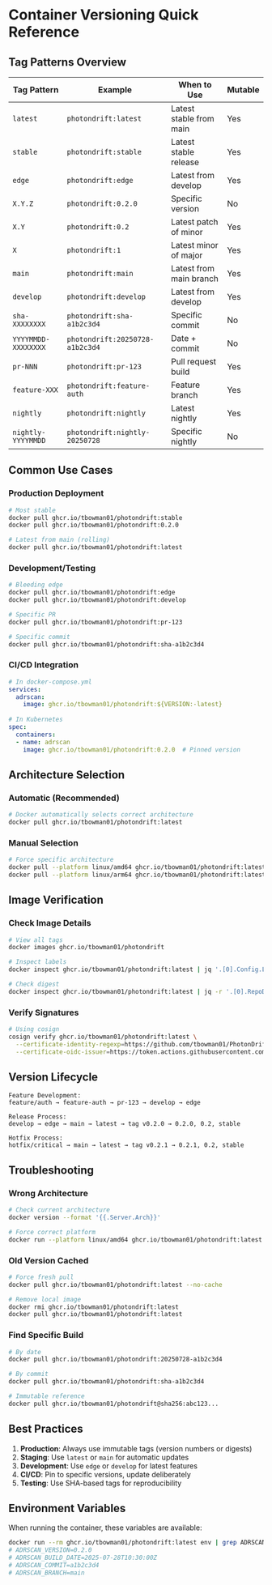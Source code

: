 # Container Versioning Quick Reference

## Tag Patterns Overview

| Tag Pattern | Example | When to Use | Mutable |
|------------|---------|-------------|---------|
| `latest` | `photondrift:latest` | Latest stable from main | Yes |
| `stable` | `photondrift:stable` | Latest stable release | Yes |
| `edge` | `photondrift:edge` | Latest from develop | Yes |
| `X.Y.Z` | `photondrift:0.2.0` | Specific version | No |
| `X.Y` | `photondrift:0.2` | Latest patch of minor | Yes |
| `X` | `photondrift:1` | Latest minor of major | Yes |
| `main` | `photondrift:main` | Latest from main branch | Yes |
| `develop` | `photondrift:develop` | Latest from develop | Yes |
| `sha-XXXXXXXX` | `photondrift:sha-a1b2c3d4` | Specific commit | No |
| `YYYYMMDD-XXXXXXXX` | `photondrift:20250728-a1b2c3d4` | Date + commit | No |
| `pr-NNN` | `photondrift:pr-123` | Pull request build | Yes |
| `feature-XXX` | `photondrift:feature-auth` | Feature branch | Yes |
| `nightly` | `photondrift:nightly` | Latest nightly | Yes |
| `nightly-YYYYMMDD` | `photondrift:nightly-20250728` | Specific nightly | No |

## Common Use Cases

### Production Deployment
```bash
# Most stable
docker pull ghcr.io/tbowman01/photondrift:stable
docker pull ghcr.io/tbowman01/photondrift:0.2.0

# Latest from main (rolling)
docker pull ghcr.io/tbowman01/photondrift:latest
```

### Development/Testing
```bash
# Bleeding edge
docker pull ghcr.io/tbowman01/photondrift:edge
docker pull ghcr.io/tbowman01/photondrift:develop

# Specific PR
docker pull ghcr.io/tbowman01/photondrift:pr-123

# Specific commit
docker pull ghcr.io/tbowman01/photondrift:sha-a1b2c3d4
```

### CI/CD Integration
```yaml
# In docker-compose.yml
services:
  adrscan:
    image: ghcr.io/tbowman01/photondrift:${VERSION:-latest}
    
# In Kubernetes
spec:
  containers:
  - name: adrscan
    image: ghcr.io/tbowman01/photondrift:0.2.0  # Pinned version
```

## Architecture Selection

### Automatic (Recommended)
```bash
# Docker automatically selects correct architecture
docker pull ghcr.io/tbowman01/photondrift:latest
```

### Manual Selection
```bash
# Force specific architecture
docker pull --platform linux/amd64 ghcr.io/tbowman01/photondrift:latest
docker pull --platform linux/arm64 ghcr.io/tbowman01/photondrift:latest
```

## Image Verification

### Check Image Details
```bash
# View all tags
docker images ghcr.io/tbowman01/photondrift

# Inspect labels
docker inspect ghcr.io/tbowman01/photondrift:latest | jq '.[0].Config.Labels'

# Check digest
docker inspect ghcr.io/tbowman01/photondrift:latest | jq -r '.[0].RepoDigests[]'
```

### Verify Signatures
```bash
# Using cosign
cosign verify ghcr.io/tbowman01/photondrift:latest \
  --certificate-identity-regexp=https://github.com/tbowman01/PhotonDrift/.* \
  --certificate-oidc-issuer=https://token.actions.githubusercontent.com
```

## Version Lifecycle

```
Feature Development:
feature/auth → feature-auth → pr-123 → develop → edge

Release Process:
develop → edge → main → latest → tag v0.2.0 → 0.2.0, 0.2, stable

Hotfix Process:
hotfix/critical → main → latest → tag v0.2.1 → 0.2.1, 0.2, stable
```

## Troubleshooting

### Wrong Architecture
```bash
# Check current architecture
docker version --format '{{.Server.Arch}}'

# Force correct platform
docker run --platform linux/amd64 ghcr.io/tbowman01/photondrift:latest
```

### Old Version Cached
```bash
# Force fresh pull
docker pull ghcr.io/tbowman01/photondrift:latest --no-cache

# Remove local image
docker rmi ghcr.io/tbowman01/photondrift:latest
docker pull ghcr.io/tbowman01/photondrift:latest
```

### Find Specific Build
```bash
# By date
docker pull ghcr.io/tbowman01/photondrift:20250728-a1b2c3d4

# By commit
docker pull ghcr.io/tbowman01/photondrift:sha-a1b2c3d4

# Immutable reference
docker pull ghcr.io/tbowman01/photondrift@sha256:abc123...
```

## Best Practices

1. **Production**: Always use immutable tags (version numbers or digests)
2. **Staging**: Use `latest` or `main` for automatic updates
3. **Development**: Use `edge` or `develop` for latest features
4. **CI/CD**: Pin to specific versions, update deliberately
5. **Testing**: Use SHA-based tags for reproducibility

## Environment Variables

When running the container, these variables are available:

```bash
docker run --rm ghcr.io/tbowman01/photondrift:latest env | grep ADRSCAN
# ADRSCAN_VERSION=0.2.0
# ADRSCAN_BUILD_DATE=2025-07-28T10:30:00Z
# ADRSCAN_COMMIT=a1b2c3d4
# ADRSCAN_BRANCH=main
```